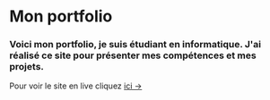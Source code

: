 # Mon portfolio

### Voici mon portfolio, je suis étudiant en informatique. J'ai réalisé ce site pour présenter mes compétences et mes projets.

Pour voir le site en live cliquez [ici &rarr;](https://mathsyeux.github.io/portfolio/)
```
